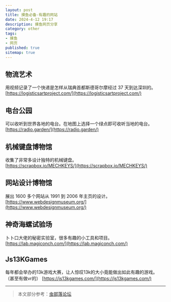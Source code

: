 ```yaml
---
layout: post
title: 摸鱼必备-有趣的网站
date: 2024-4-12 19:17
description: 摸鱼网页分享
category: other
tags:
- 摸鱼
- 网页
published: true
sitemap: true
---
```


## 物流艺术

用视频记录了一个快递是怎样从瑞典首都斯德哥尔摩经过 37 天到达深圳的。  
[https://logisticsartproject.com/](https://logisticsartproject.com/)

## 电台公园

可以收听到世界各地的电台。在地图上选择一个绿点即可收听当地的电台。  
[https://radio.garden/](https://radio.garden/)

## 机械键盘博物馆

收集了非常多设计独特的机械键盘。  
[https://scrapbox.io/MECHKEYS/](https://scrapbox.io/MECHKEYS/)

## 网站设计博物馆

展出 1600 多个网站从 1991 到 2006 年主页的设计。  
[https://www.webdesignmuseum.org/](https://www.webdesignmuseum.org/)

## 神奇海螺试验场

卜卜口大佬的秘密实验室，很多有趣的小工具和项目。  
[https://lab.magiconch.com/](https://lab.magiconch.com/)  

## Js13KGames

每年都会举办的13k游戏大赛，让人惊叹13k的大小竟能做出如此有趣的游戏。
（甚至有做vr的）
[https://js13kgames.com/](https://js13kgames.com/)

---

> 本文部分参考：[虫部落论坛](https://www.chongbuluo.com/thread-7961-1-1.html)
